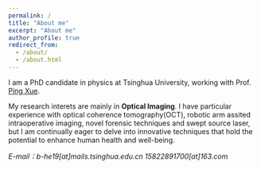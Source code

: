 ```yaml
---
permalink: /
title: "About me"
excerpt: "About me"
author_profile: true
redirect_from: 
  - /about/
  - /about.html
---
```


I am a PhD candidate in physics at Tsinghua University, working with Prof. [Ping Xue](https://scholar.google.com/citations?user=RX_YGBEAAAAJ&hl=zh-CN&oi=ao).

My research interets are mainly in **Optical Imaging**. I have particular experience with optical coherence tomography(OCT), robotic arm assited intraoperative imaging, novel forensic techniques and swept source laser, but I am continually eager to delve into innovative techniques that hold the potential to enhance human health and well-being.


*E-mail：b-he19[at]mails.tsinghua.edu.cn 15822891700[at]163.com*

 
 

 
